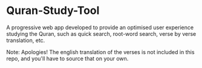 # Quran-Study-Tool
A progressive web app developed to provide an optimised user experience studying the Quran, such as quick search, root-word search, verse by verse translation, etc.

Note: Apologies! The english translation of the verses is not included in this repo, and you'll have to source that on your own.
